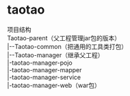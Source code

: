 # taotao

项目结构  
Taotao-parent（父工程管理jar包的版本）  
 |--Taotao-common（把通用的工具类打包）  
 |--Taotao-manager（继承父工程）  
 |-taotao-manager-pojo  
 |-taotao-manager-mapper  
 |-taotao-manager-service  
 |-taotao-manager-web（war包）  
